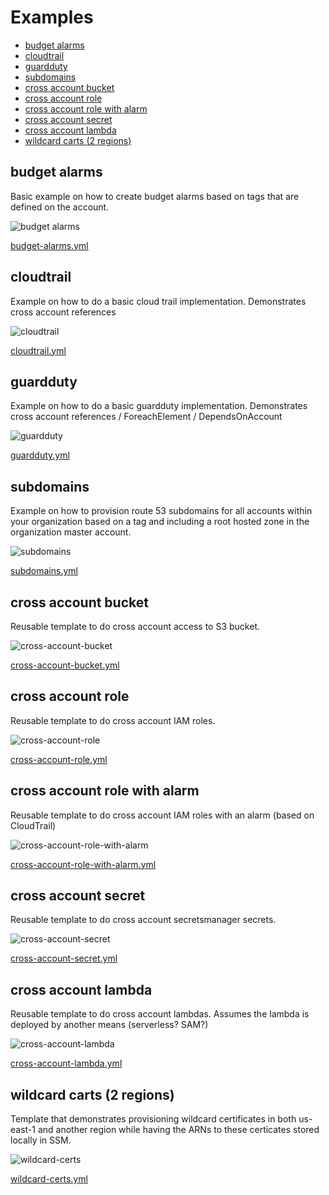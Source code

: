 

# Examples
<!-- @import "[TOC]" {cmd="toc" depthFrom=2 depthTo=6 orderedList=false} -->

<!-- code_chunk_output -->

- [budget alarms](#budget-alarms)
- [cloudtrail](#cloudtrail)
- [guardduty](#guardduty)
- [subdomains](#subdomains)
- [cross account bucket](#cross-account-bucket)
- [cross account role](#cross-account-role)
- [cross account role with alarm](#cross-account-role-with-alarm)
- [cross account secret](#cross-account-secret)
- [cross account lambda](#cross-account-lambda)
- [wildcard carts (2 regions)](#wild-card-carts-2-regions)

<!-- /code_chunk_output -->


## budget alarms

Basic example on how to create budget alarms based on tags that are defined on the account.

![budget alarms](img/budget-alarms.png)

[budget-alarms.yml](budget-alarms.yml)


## cloudtrail

Example on how to do a basic cloud trail implementation. Demonstrates cross account references

![cloudtrail](img/cloudtrail.png)

[cloudtrail.yml](cloudtrail.yml)


## guardduty

Example on how to do a basic guardduty implementation. Demonstrates cross account references / ForeachElement / DependsOnAccount

![guardduty](img/guardduty.png)

[guardduty.yml](guardduty.yml)

## subdomains

Example on how to provision route 53 subdomains for all accounts within your organization based on a tag and including a root hosted zone in the organization master account.

![subdomains](img/subdomains.png)

[subdomains.yml](subdomains.yml)


## cross account bucket

Reusable template to do cross account access to S3 bucket.

![cross-account-bucket](img/cross-account-bucket.png)

[cross-account-bucket.yml](cross-account-bucket.yml)


## cross account role

Reusable template to do cross account IAM roles.

![cross-account-role](img/cross-account-role.png)

[cross-account-role.yml](cross-account-role.yml)


## cross account role with alarm

Reusable template to do cross account IAM roles with an alarm (based on CloudTrail)

![cross-account-role-with-alarm](img/cross-account-role-with-alarm.png)

[cross-account-role-with-alarm.yml](cross-account-role-with-alarm.yml)


## cross account secret

Reusable template to do cross account secretsmanager secrets.

![cross-account-secret](img/cross-account-secret.png)

[cross-account-secret.yml](cross-account-secret.yml)


## cross account lambda

Reusable template to do cross account lambdas. Assumes the lambda is deployed by another means (serverless? SAM?)

![cross-account-lambda](img/cross-account-lambda.png)

[cross-account-lambda.yml](cross-account-lambda.yml)

## wildcard carts (2 regions)

Template that demonstrates provisioning wildcard certificates in both us-east-1 and another region while having the ARNs to these certicates stored locally in SSM.

![wildcard-certs](img/wildcard-certs.png)

[wildcard-certs.yml](wildcard-certs.yml)

